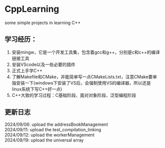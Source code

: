 # CppLearning
  some simple projects in learning C++

## 学习经历：
  1. 安装mingw，它是一个开发工具集，包含着gcc和g++，分别是c和c++的编译链接工具
  2. 安装VScode以及一些必要的插件
  3. 正式上手学C++
  4. 了解Makefile和CMake，并能简单写一点CMakeLists.txt，注意CMake要单独安装一下(windows下安装了VS后，会强制使用VS的编译器，所以还是linux系统下写C++好一点)
  5. C++大致的学习过程：C基础阶段、面对对象阶段、泛型编程阶段
     
## 更新日志
  2024/09/06: upload the addressBookManagement  
  2024/09/11: upload the test_compilation_linking  
  2024/09/12: upload the workerManagement  
  2024/09/19: upload the universal array
